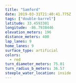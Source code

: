 ```yaml
---
title: "Samford"
date: 2019-03-31T21:40:41.775Z
tags: ["double-barrel"]
latitude: 33.4593301
longitude: -86.7938446
elevation_meters: 196
distance_meters: 400
lap_lanes: 9
home_lanes: 9
surface_type: artificial
colors:
  - red
turn_diameter_meters: 75.01
turn_radius_b_meters: 36.57
steeple_water_location: inside
---
```


